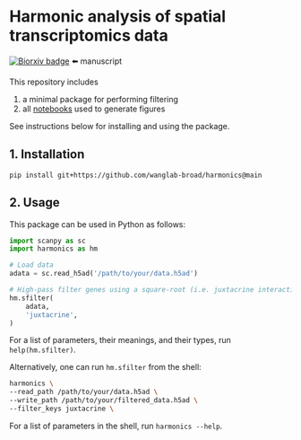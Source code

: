 # Harmonic analysis of spatial transcriptomics data
[![Biorxiv badge](https://zenodo.org/badge/doi/10.1101/2023.06.30.547258.svg)](https://doi.org/10.1101/2024.08.14.607982) ⬅️ manuscript <br>

This repository includes
1. a minimal package for performing filtering
2. all [notebooks](notebooks) used to generate figures

See instructions below for installing and using the package.

## 1. Installation
```
pip install git+https://github.com/wanglab-broad/harmonics@main
```

## 2. Usage
This package can be used in Python as follows:
```python
import scanpy as sc
import harmonics as hm

# Load data
adata = sc.read_h5ad('/path/to/your/data.h5ad')

# High-pass filter genes using a square-root (i.e. juxtacrine interaction) kernel
hm.sfilter(
    adata,
    'juxtacrine',
)
```
For a list of parameters, their meanings, and their types, run `help(hm.sfilter)`.

Alternatively, one can run `hm.sfilter` from the shell:
```bash
harmonics \
--read_path /path/to/your/data.h5ad \
--write_path /path/to/your/filtered_data.h5ad \
--filter_keys juxtacrine \
```
For a list of parameters in the shell, run `harmonics --help`.
